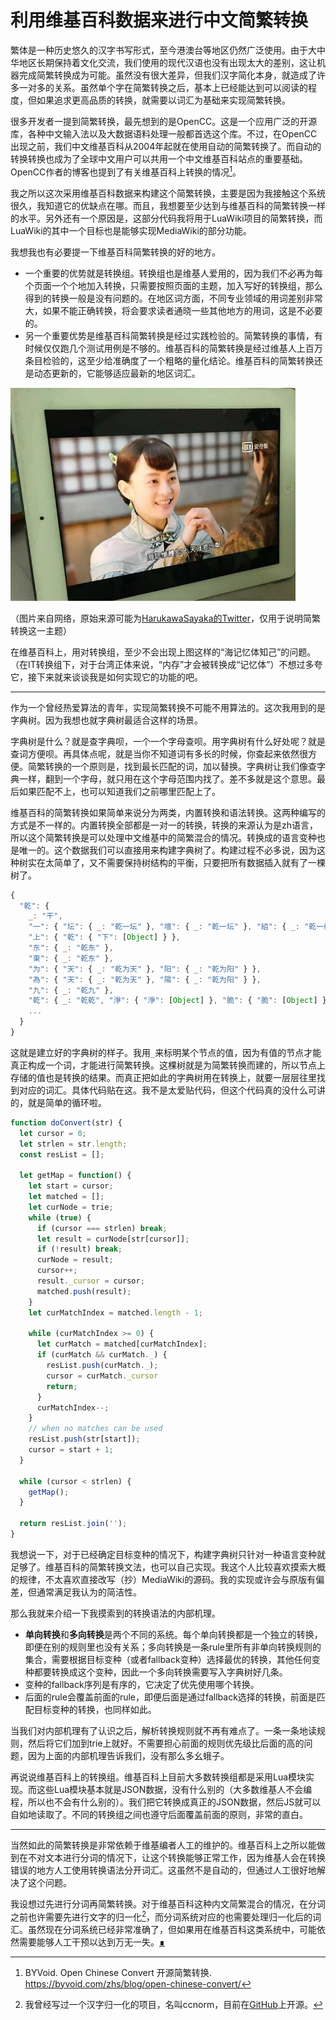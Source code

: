 # 利用维基百科数据来进行中文简繁转换

繁体是一种历史悠久的汉字书写形式，至今港澳台等地区仍然广泛使用。由于大中华地区长期保持着文化交流，我们使用的现代汉语也没有出现太大的差别，这让机器完成简繁转换成为可能。虽然没有很大差异，但我们汉字简化本身，就造成了许多一对多的关系。虽然单个字在简繁转换之后，基本上已经能达到可以阅读的程度，但如果追求更高品质的转换，就需要以词汇为基础来实现简繁转换。

很多开发者一提到简繁转换，最先想到的是OpenCC。这是一个应用广泛的开源库，各种中文输入法以及大数据语料处理一般都首选这个库。不过，在OpenCC出现之前，我们中文维基百科从2004年起就在使用自动的简繁转换了。而自动的转换转换也成为了全球中文用户可以共用一个中文维基百科站点的重要基础。OpenCC作者的博客也提到了有关维基百科上转换的情况[^BYVoid]。

[^BYVoid]: BYVoid. Open Chinese Convert 开源简繁转换. https://byvoid.com/zhs/blog/open-chinese-convert/

我之所以这次采用维基百科数据来构建这个简繁转换，主要是因为我接触这个系统很久，我知道它的优缺点在哪。而且，我想要至少达到与维基百科的简繁转换一样的水平。另外还有一个原因是，这部分代码我将用于LuaWiki项目的简繁转换，而LuaWiki的其中一个目标也是能够实现MediaWiki的部分功能。

我想我也有必要提一下维基百科简繁转换的好的地方。

- 一个重要的优势就是转换组。转换组也是维基人爱用的，因为我们不必再为每个页面一个个地加入转换，只需要按照页面的主题，加入写好的转换组，那么得到的转换一般是没有问题的。在地区词方面，不同专业领域的用词差别非常大，如果不能正确转换，将会要求读者通晓一些其他地方的用词，这是不必要的。
- 另一个重要优势是维基百科简繁转换是经过实践检验的。简繁转换的事情，有时候仅仅跑几个测试用例是不够的。维基百科的简繁转换是经过维基人上百万条目检验的，这至少给准确度了一个粗略的量化结论。维基百科的简繁转换还是动态更新的，它能够适应最新的地区词汇。

<img src="../img/hai-jiyiti-zhiji.jpeg" alt="hai-jiyiti-zhiji" style="zoom: 67%;" />

（图片来自网络，原始来源可能为[HarukawaSayaka的Twitter](https://twitter.com/HarukawaSayaka/status/1346254458884386817)，仅用于说明简繁转换这一主题）

在维基百科上，用对转换组，至少不会出现上图这样的“海记忆体知己”的问题。（在IT转换组下，对于台湾正体来说，“内存”才会被转换成“记忆体”）不想过多夸它，接下来就来谈谈我是如何实现它的功能的吧。

---

作为一个曾经热爱算法的青年，实现简繁转换不可能不用算法的。这次我用到的是字典树。因为我想也就字典树最适合这样的场景。

字典树是什么？就是查字典呗，一个一个字母查呗。用字典树有什么好处呢？就是查词方便呗。再具体点呢，就是当你不知道词有多长的时候，你查起来依然很方便。简繁转换的一个原则是，找到最长匹配的词，加以替换。字典树让我们像查字典一样，翻到一个字母，就只用在这个字母范围内找了。差不多就是这个意思。最后如果匹配不上，也可以知道我们之前哪里匹配上了。

维基百科的简繁转换如果简单来说分为两类，内置转换和语法转换。这两种编写的方式是不一样的。内置转换全部都是一对一的转换，转换的来源认为是zh语言，所以这个简繁转换是可以处理中文维基中的简繁混合的情况。转换成的语言变种也是唯一的。这个数据我们可以直接用来构建字典树了。构建过程不必多说，因为这种树实在太简单了，又不需要保持树结构的平衡，只要把所有数据插入就有了一棵树了。

```js
{
  "乾": {
    _: "干",
    "一": { "坛": { _: "乾一坛" }, "壇": { _: "乾一坛" }, "組": { _: "乾一组" }, "组": { _: "乾一组" } },
    "上": { "乾": { "下": [Object] } },
    "东": { _: "乾东" },
    "東": { _: "乾东" },
    "为": { "天": { _: "乾为天" }, "阳": { _: "乾为阳" } },
    "為": { "天": { _: "乾为天" }, "陽": { _: "乾为阳" } },
    "九": { _: "乾九" },
    "乾": { _: "乾乾", "淨": { "淨": [Object] }, "脆": { "脆": [Object] } },
    ...
  }
}
```

这就是建立好的字典树的样子。我用`_`来标明某个节点的值，因为有值的节点才能真正构成一个词，才能进行简繁转换。这棵树就是为简繁转换而建的，所以节点上存储的值也是转换的结果。而真正把如此的字典树用在转换上，就要一层层往里找到对应的词汇。具体代码贴在这。我不是太爱贴代码，但这个代码真的没什么可讲的，就是简单的循环啦。

```js
function doConvert(str) {
  let cursor = 0;
  let strlen = str.length;
  const resList = [];
  
  let getMap = function() {
    let start = cursor;
    let matched = [];
    let curNode = trie;
    while (true) {
      if (cursor === strlen) break;
      let result = curNode[str[cursor]];
      if (!result) break;
      curNode = result;
      cursor++;
      result._cursor = cursor;
      matched.push(result);
    }
    let curMatchIndex = matched.length - 1;
    
    while (curMatchIndex >= 0) {
      let curMatch = matched[curMatchIndex];
      if (curMatch && curMatch._) {
        resList.push(curMatch._);
        cursor = curMatch._cursor
        return;
      }
      curMatchIndex--;
    }
    // when no matches can be used
    resList.push(str[start]);
    cursor = start + 1;
  }
  
  while (cursor < strlen) {
    getMap();
  }
  
  return resList.join('');
}
```

我想说一下，对于已经确定目标变种的情况下，构建字典树只针对一种语言变种就足够了。维基百科的简繁转换文法，也可以自己实现。我这个人比较喜欢摸索大概的规律，不太喜欢直接改写（抄）MediaWiki的源码。我的实现或许会与原版有偏差，但通常满足我认为的简洁性。

那么我就来介绍一下我摸索到的转换语法的内部机理。

- **单向转换**和**多向转换**是两个不同的系统。每个单向转换都是一个独立的转换，即便在别的规则里也没有关系；多向转换是一条rule里所有非单向转换规则的集合，需要根据目标变种（或者fallback变种）选择最优的转换，其他任何变种都要转换成这个变种，因此一个多向转换需要写入字典树好几条。
- 变种的fallback序列是有序的，它决定了优先使用哪个转换。
- 后面的rule会覆盖前面的rule，即便后面是通过fallback选择的转换，前面是匹配目标变种的转换，也同样如此。

当我们对内部机理有了认识之后，解析转换规则就不再有难点了。一条一条地读规则，然后将它们加到trie上就好。不需要担心前面的规则优先级比后面的高的问题，因为上面的内部机理告诉我们，没有那么多幺蛾子。

再说说维基百科上的转换组。维基百科上目前大多数转换组都是采用Lua模块实现。而这些Lua模块基本就是JSON数据，没有什么别的（大多数维基人不会编程，所以也不会有什么别的）。我们把它转换成真正的JSON数据，然后JS就可以自如地读取了。不同的转换组之间也遵守后面覆盖前面的原则，非常的直白。

---

当然如此的简繁转换是非常依赖于维基编者人工的维护的。维基百科上之所以能做到在不对文本进行分词的情况下，让这个转换能够正常工作，因为维基人会在转换错误的地方人工使用转换语法分开词汇。这虽然不是自动的，但通过人工很好地解决了这个问题。

我设想过先进行分词再简繁转换。对于维基百科这种内文简繁混合的情况，在分词之前也许需要先进行文字的归一化[^ccnorm]，而分词系统对应的也需要处理归一化后的词汇。虽然现在分词系统已经非常准确了，但如果用在维基百科这类系统中，可能依然需要能够人工干预以达到万无一失。[∎](../ "返回首页")

[^ccnorm]: 我曾经写过一个汉字归一化的项目，名叫ccnorm，目前在[GitHub](https://github.com/AlexanderMisel/ccnorm)上开源。
